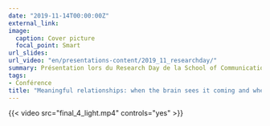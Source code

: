 ```yaml
---
date: "2019-11-14T00:00:00Z"
external_link: 
image:
  caption: Cover picture
  focal_point: Smart
url_slides: 
url_video: "en/presentations-content/2019_11_researchday/"
summary: Présentation lors du Research Day de la School of Communication Sciences and Disorders 2019
tags:
- Conférence
title: "Meaningful relationships: when the brain sees it coming and when it does not!"
---
```



{{< video src="final_4_light.mp4" controls="yes" >}}